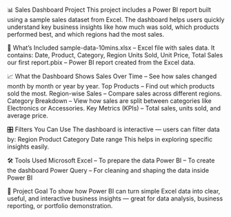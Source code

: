 📊 Sales Dashboard Project
This project includes a Power BI report built using a sample sales dataset from Excel. The dashboard helps users quickly understand key business insights like how much was sold, which products performed best, and which regions had the most sales.

📁 What’s Included
sample-data-10mins.xlsx – Excel file with sales data. It contains:
Date, Product, Category, Region
Units Sold, Unit Price, Total Sales
our first report.pbix – Power BI report created from the Excel data.

📈 What the Dashboard Shows
Sales Over Time – See how sales changed month by month or year by year.
Top Products – Find out which products sold the most.
Region-wise Sales – Compare sales across different regions.
Category Breakdown – View how sales are split between categories like Electronics or Accessories.
Key Metrics (KPIs) – Total sales, units sold, and average price.

🎛️ Filters You Can Use
The dashboard is interactive — users can filter data by:
Region
Product
Category
Date range
This helps in exploring specific insights easily.

🛠️ Tools Used
Microsoft Excel – To prepare the data
Power BI – To create the dashboard
Power Query – For cleaning and shaping the data inside Power BI

🎯 Project Goal
To show how Power BI can turn simple Excel data into clear, useful, and interactive business insights — great for data analysis, business reporting, or portfolio demonstration.

